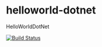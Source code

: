 # helloworld-dotnet
HelloWorldDotNet

[![Build Status](https://dev.azure.com/shantanugadgil0469/HelloWorldDotNet/_apis/build/status/shantanugadgil.helloworld-dotnet-new?branchName=master)](https://dev.azure.com/shantanugadgil0469/HelloWorldDotNet/_build/latest?definitionId=4&branchName=master)
